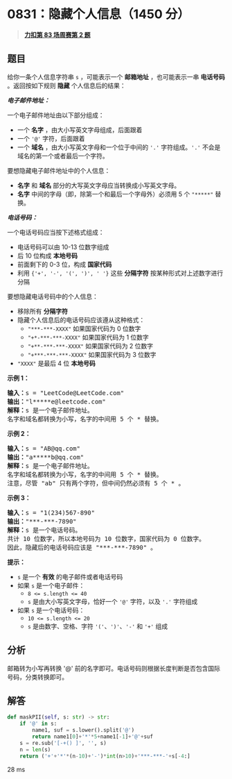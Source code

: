 # 0831：隐藏个人信息（1450 分）


> <u>**[力扣第 83 场周赛第 2 题](https://leetcode.cn/problems/masking-personal-information/)**</u>

## 题目

<p>给你一条个人信息字符串 <code>s</code> ，可能表示一个 <strong>邮箱地址</strong> ，也可能表示一串 <strong>电话号码</strong> 。返回按如下规则 <strong>隐藏</strong> 个人信息后的结果：</p>

<p><em><strong>电子邮件地址：</strong></em></p>

<p>一个电子邮件地址由以下部分组成：</p>

<ul>
<li>一个 <strong>名字</strong> ，由大小写英文字母组成，后面跟着</li>
<li>一个 <code>'@'</code> 字符，后面跟着</li>
<li>一个 <strong>域名</strong> ，由大小写英文字母和一个位于中间的 <code>'.'</code> 字符组成。<code>'.'</code> 不会是域名的第一个或者最后一个字符。</li>
</ul>

<p>要想隐藏电子邮件地址中的个人信息：</p>

<ul>
<li><strong>名字</strong> 和 <strong>域名</strong> 部分的大写英文字母应当转换成小写英文字母。</li>
<li><strong>名字</strong> 中间的字母（即，除第一个和最后一个字母外）必须用 5 个 <code>"*****"</code> 替换。</li>
</ul>

<p><em><strong>电话号码：</strong></em></p>

<p>一个电话号码应当按下述格式组成：</p>

<ul>
<li>电话号码可以由 10-13 位数字组成</li>
<li>后 10 位构成 <strong>本地号码</strong></li>
<li>前面剩下的 0-3 位，构成 <strong>国家代码</strong></li>
<li>利用 <code>{'+', '-', '(', ')', ' '}</code> 这些 <strong>分隔字符</strong> 按某种形式对上述数字进行分隔</li>
</ul>

<p>要想隐藏电话号码中的个人信息：</p>

<ul>
<li>移除所有 <strong>分隔字符</strong></li>
<li>隐藏个人信息后的电话号码应该遵从这种格式：
<ul>
<li><code>"***-***-XXXX"</code> 如果国家代码为 0 位数字</li>
<li><code>"+*-***-***-XXXX"</code> 如果国家代码为 1 位数字</li>
<li><code>"+**-***-***-XXXX"</code> 如果国家代码为 2 位数字</li>
<li><code>"+***-***-***-XXXX"</code> 如果国家代码为 3 位数字</li>
</ul>
</li>
<li><code>"XXXX"</code> 是最后 4 位 <strong>本地号码</strong></li>
</ul>


<div class="top-view__1vxA">
<div class="original__bRMd">
<div>
<p><strong>示例 1：</strong></p>

<pre>
<strong>输入：</strong>s = "LeetCode@LeetCode.com"
<strong>输出：</strong>"l*****e@leetcode.com"
<strong>解释：</strong>s 是一个电子邮件地址。
名字和域名都转换为小写，名字的中间用 5 个 * 替换。
</pre>

<p><strong>示例 2：</strong></p>

<pre>
<strong>输入：</strong>s = "AB@qq.com"
<strong>输出：</strong>"a*****b@qq.com"
<strong>解释：</strong>s 是一个电子邮件地址。
名字和域名都转换为小写，名字的中间用 5 个 * 替换。
注意，尽管 "ab" 只有两个字符，但中间仍然必须有 5 个 * 。
</pre>

<p><strong>示例 3：</strong></p>

<pre>
<strong>输入：</strong>s = "1(234)567-890"
<strong>输出：</strong>"***-***-7890"
<strong>解释：</strong>s 是一个电话号码。
共计 10 位数字，所以本地号码为 10 位数字，国家代码为 0 位数字。
因此，隐藏后的电话号码应该是 "***-***-7890" 。
</pre>



<p><strong>提示：</strong></p>

<ul>
<li><code>s</code> 是一个 <strong>有效</strong> 的电子邮件或者电话号码</li>
<li>如果 <code>s</code> 是一个电子邮件：
<ul>
<li><code>8 &lt;= s.length &lt;= 40</code></li>
<li><code>s</code> 是由大小写英文字母，恰好一个 <code>'@'</code> 字符，以及 <code>'.'</code> 字符组成</li>
</ul>
</li>
<li>如果 <code>s</code> 是一个电话号码：
<ul>
<li><code>10 &lt;= s.length &lt;= 20</code></li>
<li><code>s</code> 是由数字、空格、字符 <code>'('</code>、<code>')'</code>、<code>'-'</code> 和 <code>'+'</code> 组成</li>
</ul>
</li>
</ul>
</div>
</div>
</div>




## 分析

邮箱转为小写再转换 '@' 前的名字即可。电话号码则根据长度判断是否包含国际号码，分类转换即可。

## 解答

```python
def maskPII(self, s: str) -> str:
    if '@' in s:
        name1, suf = s.lower().split('@')
        return name1[0]+'*'*5+name1[-1]+'@'+suf
    s = re.sub('[-+() ]', '', s)
    n = len(s)
    return ('+'+'*'*(n-10)+'-')*int(n>10)+'***-***-'+s[-4:]
```
28 ms

